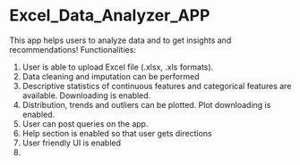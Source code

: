 # Excel_Data_Analyzer_APP
This app helps users to analyze data and to get insights and recommendations!
Functionalities:
  1. User is able to upload Excel file (.xlsx, .xls formats).
  2. Data cleaning and imputation can be performed
  3. Descriptive statistics of continuous features and categorical features are available. Downloading is enabled.
  4. Distribution, trends and outliers can be plotted. Plot downloading is enabled.
  5. User can post queries on the app.
  6. Help section is enabled so that user gets directions
  7. User friendly UI is enabled
  8. 
